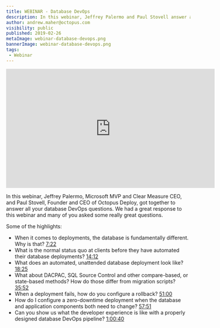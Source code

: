 ```yaml
---
title: WEBINAR - Database DevOps
description: In this webinar, Jeffrey Palermo and Paul Stovell answer all your Database DevOps questions.
author: andrew.maher@octopus.com
visibility: public
published: 2019-02-26
metaImage: webinar-database-devops.png
bannerImage: webinar-database-devops.png
tags:
 - Webinar
---
```


<iframe width="570" height="325" src="https://www.youtube.com/embed/RAl8rIj9MB8" frameborder="0" allowfullscreen></iframe>

In this webinar, Jeffrey Palermo, Microsoft MVP and Clear Measure CEO, and Paul Stovell, Founder and CEO of Octopus Deploy, got together to answer all your database DevOps questions. We had a great response to this webinar and many of you asked some really great questions.

Some of the highlights:
* When it comes to deployments, the database is fundamentally different. Why is that? [7:22](https://www.youtube.com/watch?v=RAl8rIj9MB8&t=7m22s)
* What is the normal status quo at clients before they have automated their database deployments? [14:12](https://www.youtube.com/watch?v=RAl8rIj9MB8&t=14m12s)
* What does an automated, unattended database deployment look like? [18:25](https://www.youtube.com/watch?v=RAl8rIj9MB8&t=18m25s)
* What about DACPAC, SQL Source Control and other compare-based, or state-based methods? How do those differ from migration scripts? [35:52](https://www.youtube.com/watch?v=RAl8rIj9MB8&t=35m52s)
* When a deployment fails, how do you configure a rollback? [51:00](https://www.youtube.com/watch?v=RAl8rIj9MB8&t=51m0s)
* How do I configure a zero-downtime deployment when the database and application components both need to change? [57:51](https://www.youtube.com/watch?v=RAl8rIj9MB8&t=57m51s)
* Can you show us what the developer experience is like with a properly designed database DevOps pipeline? [1:00:40](https://youtu.be/RAl8rIj9MB8?t=3673)
